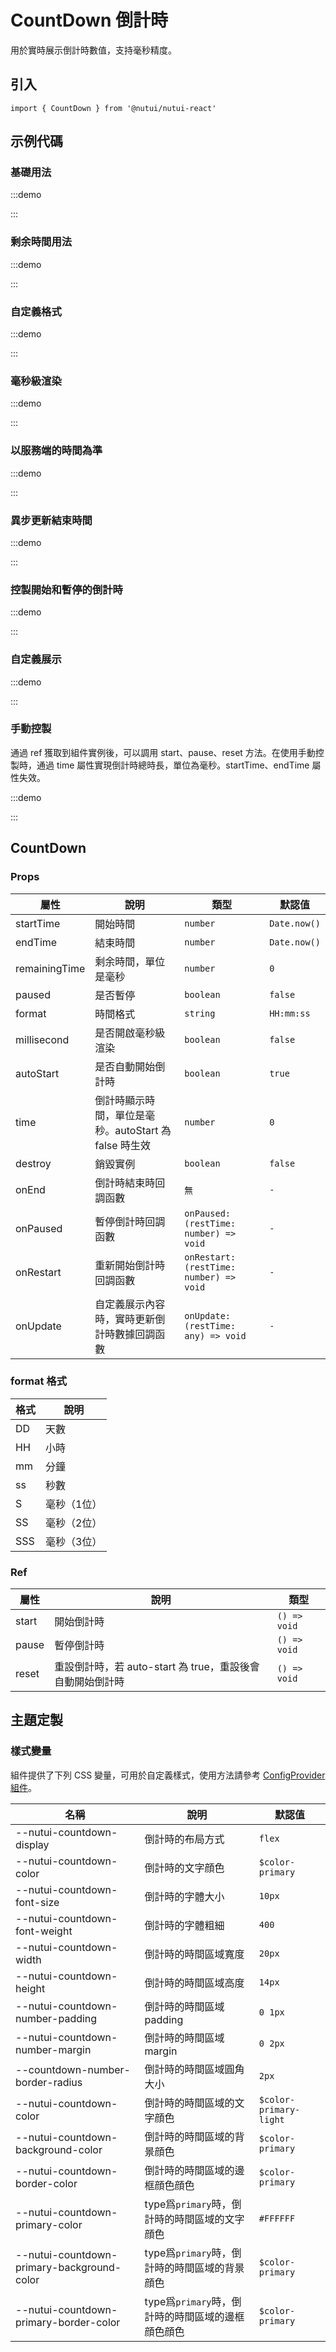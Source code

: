 # CountDown 倒計時

用於實時展示倒計時數值，支持毫秒精度。

## 引入

```tsx
import { CountDown } from '@nutui/nutui-react'
```

## 示例代碼

### 基礎用法

:::demo

<CodeBlock src='h5/demo1.tsx'></CodeBlock>

:::

### 剩余時間用法

:::demo

<CodeBlock src='h5/demo2.tsx'></CodeBlock>

:::

### 自定義格式

:::demo

<CodeBlock src='h5/demo3.tsx'></CodeBlock>

:::

### 毫秒級渲染

:::demo

<CodeBlock src='h5/demo4.tsx'></CodeBlock>

:::

### 以服務端的時間為準

:::demo

<CodeBlock src='h5/demo5.tsx'></CodeBlock>

:::

### 異步更新結束時間

:::demo

<CodeBlock src='h5/demo6.tsx'></CodeBlock>

:::

### 控製開始和暫停的倒計時

:::demo

<CodeBlock src='h5/demo7.tsx'></CodeBlock>

:::

### 自定義展示

:::demo

<CodeBlock src='h5/demo8.tsx'></CodeBlock>

:::

### 手動控製

通過 ref 獲取到組件實例後，可以調用 start、pause、reset 方法。在使用手動控製時，通過 time 屬性實現倒計時總時長，單位為毫秒。startTime、endTime 屬性失效。

:::demo

<CodeBlock src='h5/demo9.tsx'></CodeBlock>

:::

## CountDown

### Props

| 屬性 | 說明 | 類型 | 默認值 |
| --- | --- | --- | --- |
| startTime | 開始時間 | `number` | `Date.now()` |
| endTime | 結束時間 | `number` | `Date.now()` |
| remainingTime | 剩余時間，單位是毫秒 | `number` | `0` |
| paused | 是否暫停 | `boolean` | `false` |
| format | 時間格式 | `string` | `HH:mm:ss` |
| millisecond | 是否開啟毫秒級渲染 | `boolean` | `false` |
| autoStart | 是否自動開始倒計時 | `boolean` | `true` |
| time | 倒計時顯示時間，單位是毫秒。autoStart 為 false 時生效 | `number` | `0` |
| destroy | 銷毀實例 | `boolean` | `false` |
| onEnd | 倒計時結束時回調函數 | `無` | `-` |
| onPaused | 暫停倒計時回調函數 | `onPaused: (restTime: number) => void` | `-` |
| onRestart | 重新開始倒計時回調函數 | `onRestart: (restTime: number) => void` | `-` |
| onUpdate | 自定義展示內容時，實時更新倒計時數據回調函數 | `onUpdate: (restTime: any) => void` | `-` |

### format 格式

| 格式 | 說明 |
| --- | --- |
| DD | 天數 |
| HH | 小時 |
| mm | 分鐘 |
| ss | 秒數 |
| S | 毫秒（1位） |
| SS | 毫秒（2位） |
| SSS | 毫秒（3位） |

### Ref

| 屬性 | 說明 | 類型 |
| --- | --- | --- |
| start | 開始倒計時 | `() => void` |
| pause | 暫停倒計時 | `() => void` |
| reset | 重設倒計時，若 auto-start 為 true，重設後會自動開始倒計時 | `() => void` |

## 主題定製

### 樣式變量

組件提供了下列 CSS 變量，可用於自定義樣式，使用方法請參考 [ConfigProvider 組件](#/zh-CN/component/configprovider)。

| 名稱 | 說明 | 默認值 |
| --- | --- | --- |
| \--nutui-countdown-display | 倒計時的布局方式 | `flex` |
| \--nutui-countdown-color | 倒計時的文字顔色 | `$color-primary` |
| \--nutui-countdown-font-size | 倒計時的字體大小 | `10px` |
| \--nutui-countdown-font-weight | 倒計時的字體粗細 | `400` |
| \--nutui-countdown-width | 倒計時的時間區域寬度 | `20px` |
| \--nutui-countdown-height | 倒計時的時間區域高度 | `14px` |
| \--nutui-countdown-number-padding | 倒計時的時間區域padding | `0 1px` |
| \--nutui-countdown-number-margin | 倒計時的時間區域margin | `0 2px` |
| \--countdown-number-border-radius | 倒計時的時間區域圓角大小 | `2px` |
| \--nutui-countdown-color | 倒計時的時間區域的文字顔色 | `$color-primary-light` |
| \--nutui-countdown-background-color | 倒計時的時間區域的背景顔色 | `$color-primary` |
| \--nutui-countdown-border-color | 倒計時的時間區域的邊框顔色顔色 | `$color-primary` |
| \--nutui-countdown-primary-color | type爲`primary`時，倒計時的時間區域的文字顔色 | `#FFFFFF` |
| \--nutui-countdown-primary-background-color | type爲`primary`時，倒計時的時間區域的背景顔色 | `$color-primary` |
| \--nutui-countdown-primary-border-color | type爲`primary`時，倒計時的時間區域的邊框顔色顔色 | `$color-primary` |
